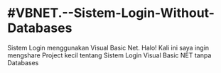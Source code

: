 # #VBNET.--Sistem-Login-Without-Databases
Sistem Login menggunakan Visual Basic Net. 
Halo! Kali ini saya ingin mengshare Project kecil tentang 
Sistem Login Visual Basic NET tanpa Databases
